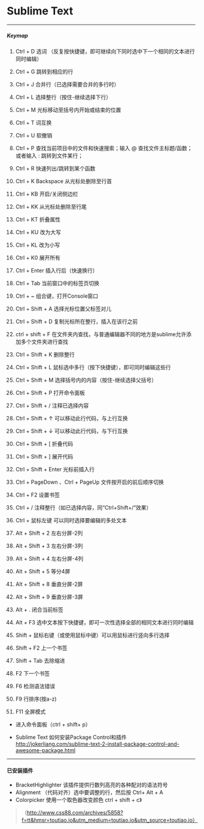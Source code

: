 # Sublime Text
***
##### Keymap
1. Ctrl + D 选词 （反复按快捷键，即可继续向下同时选中下一个相同的文本进行同时编辑）
2. Ctrl + G 跳转到相应的行
3. Ctrl + J 合并行（已选择需要合并的多行时）
4. Ctrl + L 选择整行（按住-继续选择下行）
5. Ctrl + M 光标移动至括号内开始或结束的位置
6. Ctrl + T 词互换
7. Ctrl + U 软撤销
8. Ctrl + P 查找当前项目中的文件和快速搜索；输入 @ 查找文件主标题/函数；或者输入 : 跳转到文件某行；
9. Ctrl + R 快速列出/跳转到某个函数
10. Ctrl + K Backspace 从光标处删除至行首
11. Ctrl + KB 开启/关闭侧边栏
12. Ctrl + KK 从光标处删除至行尾
13. Ctrl + KT 折叠属性
14. Ctrl + KU 改为大写
15. Ctrl + KL 改为小写
16. Ctrl + K0 展开所有
17. Ctrl + Enter 插入行后（快速换行）
18. Ctrl + Tab 当前窗口中的标签页切换
19. Ctrl + ~ 组合键，打开Console窗口

1. Ctrl + Shift + A 选择光标位置父标签对儿
2. Ctrl + Shift + D 复制光标所在整行，插入在该行之前
3. ctrl + shift + F 在文件夹内查找，与普通编辑器不同的地方是sublime允许添加多个文件夹进行查找
4. Ctrl + Shift + K 删除整行
5. Ctrl + Shift + L 鼠标选中多行（按下快捷键），即可同时编辑这些行
6. Ctrl + Shift + M 选择括号内的内容（按住-继续选择父括号）
7. Ctrl + Shift + P 打开命令面板
8. Ctrl + Shift + / 注释已选择内容
9. Ctrl + Shift + ↑ 可以移动此行代码，与上行互换
10. Ctrl + Shift + ↓ 可以移动此行代码，与下行互换
11. Ctrl + Shift + [ 折叠代码
12. Ctrl + Shift + ] 展开代码
13. Ctrl + Shift + Enter 光标前插入行

1. Ctrl + PageDown 、Ctrl + PageUp 文件按开启的前后顺序切换
2. Ctrl + F2 设置书签
3. Ctrl + / 注释整行（如已选择内容，同“Ctrl+Shift+/”效果）
4. Ctrl + 鼠标左键 可以同时选择要编辑的多处文本

1. Alt + Shift + 2 左右分屏-2列
2. Alt + Shift + 3 左右分屏-3列
3. Alt + Shift + 4 左右分屏-4列
4. Alt + Shift + 5 等分4屏
5. Alt + Shift + 8 垂直分屏-2屏
6. Alt + Shift + 9 垂直分屏-3屏

1. Alt + . 闭合当前标签
2. Alt + F3 选中文本按下快捷键，即可一次性选择全部的相同文本进行同时编辑

1. Shift + 鼠标右键（或使用鼠标中键）可以用鼠标进行竖向多行选择
2. Shift + F2 上一个书签
3. Shift + Tab 去除缩进

1. F2 下一个书签
2. F6 检测语法错误
3. F9 行排序(按a-z)
4. F11 全屏模式

* 进入命令面板（ctrl + shift+ p）

* Sublime Text 如何安装Package Control和插件
http://jokerliang.com/sublime-text-2-install-package-control-and-awesome-package.html

***

#### 已安装插件	
* BracketHighlighter 该插件提供行数列高亮的各种配对的语法符号	
* Alignment （代码对齐）选中要调整的行，然后按 Ctrl+ Alt + A
* Colorpicker 使用一个取色器改变颜色 ctrl + shift + c》	

> （http://www.css88.com/archives/5858?f=tt&hmsr=toutiao.io&utm_medium=toutiao.io&utm_source=toutiao.io）
